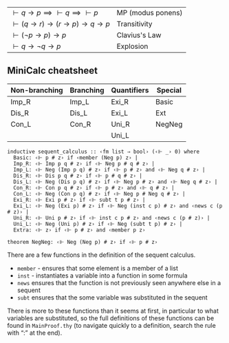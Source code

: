
|                                                      |                   |
| ---------------------------------------------------- | ----------------- |
| $\vdash q \to p \implies \vdash q \implies \vdash p$ | MP (modus ponens) |
| $\vdash (q \to r) \to (r \to p) \to q \to p$         | Transitivity      |
| $\vdash (\neg p \to p) \to p$                        | Clavius's Law     |
| $\vdash q \to \neg q \to p$                          | Explosion         |

## MiniCalc cheatsheet

| Non-branching | Branching | Quantifiers | Special |
|---------------|-----------|-------------|---------|
| Imp_R         | Imp_L     | Exi_R       | Basic   |
| Dis_R         | Dis_L     | Exi_L       | Ext     |
| Con_L         | Con_R     | Uni_R       | NegNeg  |
|               |           | Uni_L       |         

```thy
inductive sequent_calculus :: ‹fm list ⇒ bool› (‹⊩ _› 0) where
  Basic: ‹⊩ p # z› if ‹member (Neg p) z› |
  Imp_R: ‹⊩ Imp p q # z› if ‹⊩ Neg p # q # z› |
  Imp_L: ‹⊩ Neg (Imp p q) # z› if ‹⊩ p # z› and ‹⊩ Neg q # z› |
  Dis_R: ‹⊩ Dis p q # z› if ‹⊩ p # q # z› |
  Dis_L: ‹⊩ Neg (Dis p q) # z› if ‹⊩ Neg p # z› and ‹⊩ Neg q # z› |
  Con_R: ‹⊩ Con p q # z› if ‹⊩ p # z› and ‹⊩ q # z› |
  Con_L: ‹⊩ Neg (Con p q) # z› if ‹⊩ Neg p # Neg q # z› |
  Exi_R: ‹⊩ Exi p # z› if ‹⊩ subt t p # z› |
  Exi_L: ‹⊩ Neg (Exi p) # z› if ‹⊩ Neg (inst c p) # z› and ‹news c (p # z)› |
  Uni_R: ‹⊩ Uni p # z› if ‹⊩ inst c p # z› and ‹news c (p # z)› |
  Uni_L: ‹⊩ Neg (Uni p) # z› if ‹⊩ Neg (subt t p) # z› |
  Extra: ‹⊩ z› if ‹⊩ p # z› and ‹member p z›

theorem NegNeg: ‹⊩ Neg (Neg p) # z› if ‹⊩ p # z›
```

There are a few functions in the definition of the sequent calculus. 
- `member` - ensures that some element is a member of a list
- `inst` - instantiates a variable into a function in some formula
- `news` ensures that the function is not previously seen anywhere else in a sequent
- `subt` ensures that the some variable was substituted in the sequent

There is more to these functions than it seems at first, in particular to what variables are substituted, so the full definitions of these functions can be found in `MainProof.thy` (to navigate quickly to a definition, search the rule with “:” at the end).
